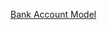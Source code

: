 [Bank Account Model](https://docs.google.com/spreadsheets/d/17SqQAYnFYKHgnnw60eD_D_9Zb79mJku-z42Wb3Pp_qI)
